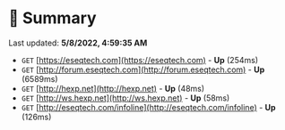 # 📖 Summary
Last updated: **5/8/2022, 4:59:35 AM**

- `GET` [https://eseqtech.com](https://eseqtech.com) - **Up** (254ms)
- `GET` [http://forum.eseqtech.com](http://forum.eseqtech.com) - **Up** (6589ms)
- `GET` [http://hexp.net](http://hexp.net) - **Up** (48ms)
- `GET` [http://ws.hexp.net](http://ws.hexp.net) - **Up** (58ms)
- `GET` [http://eseqtech.com/infoline](http://eseqtech.com/infoline) - **Up** (126ms)
